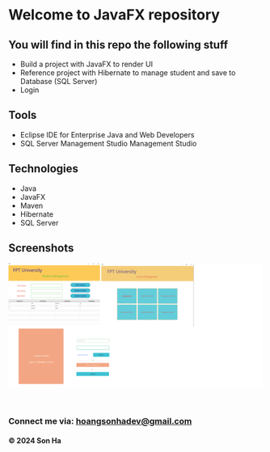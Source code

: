 # Welcome to JavaFX repository

## You will find in this repo the following stuff

- Build a project with JavaFX to render UI
- Reference project with Hibernate to manage student and save to Database (SQL Server)
- Login


## Tools

- Eclipse IDE for Enterprise Java and Web Developers
- SQL Server Management Studio Management Studio


## Technologies
- Java
- JavaFX
- Maven
- Hibernate
- SQL Server


## Screenshots

![Source code and test script](https://github.com/hoangsonha/JavaFX_StudentManager/blob/main/screenshots/project.png)

<br>

### Connect me via: hoangsonhadev@gmail.com

#### &#169; 2024 Son Ha
